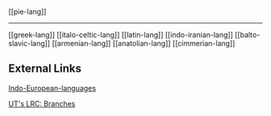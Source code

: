 [[pie-lang]]

---

[[greek-lang]]
[[italo-celtic-lang]]
[[latin-lang]]
[[indo-iranian-lang]]
[[balto-slavic-lang]]
[[armenian-lang]]
[[anatolian-lang]]
[[cimmerian-lang]]


## External Links
[Indo-European-languages](https://en.wikipedia.org/wiki/Indo-European-languages#Classification)

[UT's LRC: Branches](https://lrc.la.utexas.edu/lex/languages)